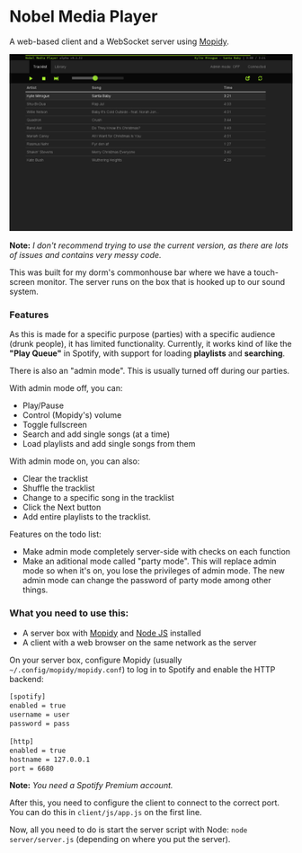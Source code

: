 Nobel Media Player
==================

A web-based client and a WebSocket server using [Mopidy](https://github.com/mopidy/mopidy).

![Client screenshot](/client/img/nmp.png?raw=true)

**Note:** *I don't recommend trying to use the current version, as there are lots of issues and contains very messy code.*

This was built for my dorm's commonhouse bar where we have a touch-screen monitor. The server runs on the box that
is hooked up to our sound system.

### Features

As this is made for a specific purpose (parties) with a specific audience (drunk people), it has limited functionality.
Currently, it works kind of like the **"Play Queue"** in Spotify, with support for loading **playlists** and **searching**.

There is also an "admin mode". This is usually turned off during our parties.

With admin mode off, you can:
*   Play/Pause
*   Control (Mopidy's) volume
*   Toggle fullscreen
*   Search and add single songs (at a time)
*   Load playlists and add single songs from them

With admin mode on, you can also:
*   Clear the tracklist
*   Shuffle the tracklist
*   Change to a specific song in the tracklist
*   Click the Next button
*   Add entire playlists to the tracklist.

Features on the todo list:
*   Make admin mode completely server-side with checks on each function
*   Make an aditional mode called "party mode".
    This will replace admin mode so when it's on,
    you lose the privileges of admin mode.
    The new admin mode can change the password of party mode
    among other things.


### What you need to use this:

* A server box with [Mopidy](https://github.com/mopidy/mopidy) and [Node JS](http://nodejs.org/) installed
* A client with a web browser on the same network as the server

On your server box, configure Mopidy (usually `~/.config/mopidy/mopidy.conf`) to log in to Spotify and enable the HTTP backend:

    [spotify]
    enabled = true
    username = user
    password = pass

    [http]
    enabled = true
    hostname = 127.0.0.1
    port = 6680

**Note:** *You need a Spotify Premium account.*

After this, you need to configure the client to connect to the correct port.
You can do this in `client/js/app.js` on the first line.

Now, all you need to do is start the server script with Node: `node server/server.js` (depending on where you put the server).